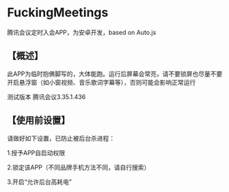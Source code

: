 # FuckingMeetings
腾讯会议定时入会APP，为安卓开发，based on Auto.js
## 【概述】

此APP为临时抱佛脚写的，大体能跑。运行后屏幕会常亮，请不要锁屏也尽量不要开启悬浮窗（如小窗视频、音乐歌词字幕等），否则可能会影响正常运行

测试版本 腾讯会议3.35.1.436

## 【使用前设置】

请做好如下设置，已防止被后台杀进程：

1.授予APP自启动权限

2.锁定该APP（不同品牌手机方法不同，请自行搜索）

3.开启“允许后台高耗电”

